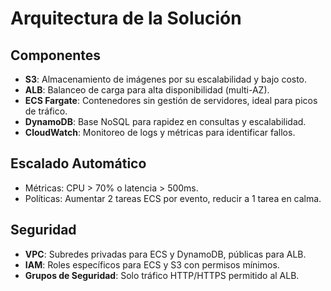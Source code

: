 # Arquitectura de la Solución

## Componentes
- **S3**: Almacenamiento de imágenes por su escalabilidad y bajo costo.
- **ALB**: Balanceo de carga para alta disponibilidad (multi-AZ).
- **ECS Fargate**: Contenedores sin gestión de servidores, ideal para picos de tráfico.
- **DynamoDB**: Base NoSQL para rapidez en consultas y escalabilidad.
- **CloudWatch**: Monitoreo de logs y métricas para identificar fallos.

## Escalado Automático
- Métricas: CPU > 70% o latencia > 500ms.
- Políticas: Aumentar 2 tareas ECS por evento, reducir a 1 tarea en calma.

## Seguridad
- **VPC**: Subredes privadas para ECS y DynamoDB, públicas para ALB.
- **IAM**: Roles específicos para ECS y S3 con permisos mínimos.
- **Grupos de Seguridad**: Solo tráfico HTTP/HTTPS permitido al ALB.
